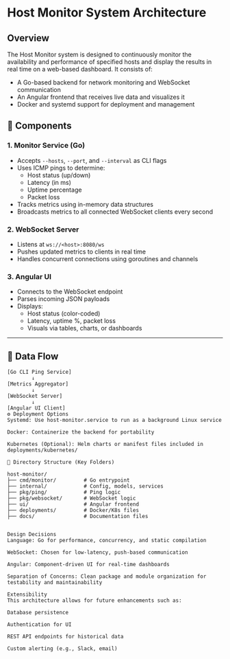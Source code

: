 # Host Monitor System Architecture

## Overview

The Host Monitor system is designed to continuously monitor the availability and performance of specified hosts and display the results in real time on a web-based dashboard. It consists of:

- A Go-based backend for network monitoring and WebSocket communication
- An Angular frontend that receives live data and visualizes it
- Docker and systemd support for deployment and management



## 🧱 Components

### 1. **Monitor Service (Go)**
- Accepts `--hosts`, `--port`, and `--interval` as CLI flags
- Uses ICMP pings to determine:
  - Host status (up/down)
  - Latency (in ms)
  - Uptime percentage
  - Packet loss
- Tracks metrics using in-memory data structures
- Broadcasts metrics to all connected WebSocket clients every second

### 2. **WebSocket Server**
- Listens at `ws://<host>:8080/ws`
- Pushes updated metrics to clients in real time
- Handles concurrent connections using goroutines and channels

### 3. **Angular UI**
- Connects to the WebSocket endpoint
- Parses incoming JSON payloads
- Displays:
  - Host status (color-coded)
  - Latency, uptime %, packet loss
  - Visuals via tables, charts, or dashboards

---

## 🔄 Data Flow

```text
[Go CLI Ping Service] 
        ↓
[Metrics Aggregator]
        ↓
[WebSocket Server]
        ↓
[Angular UI Client]
⚙️ Deployment Options
Systemd: Use host-monitor.service to run as a background Linux service

Docker: Containerize the backend for portability

Kubernetes (Optional): Helm charts or manifest files included in deployments/kubernetes/

📁 Directory Structure (Key Folders)

host-monitor/
├── cmd/monitor/         # Go entrypoint
├── internal/            # Config, models, services
├── pkg/ping/            # Ping logic
├── pkg/websocket/       # WebSocket logic
├── ui/                  # Angular frontend
├── deployments/         # Docker/K8s files
├── docs/                # Documentation files


Design Decisions
Language: Go for performance, concurrency, and static compilation

WebSocket: Chosen for low-latency, push-based communication

Angular: Component-driven UI for real-time dashboards

Separation of Concerns: Clean package and module organization for testability and maintainability

Extensibility
This architecture allows for future enhancements such as:

Database persistence

Authentication for UI

REST API endpoints for historical data

Custom alerting (e.g., Slack, email)